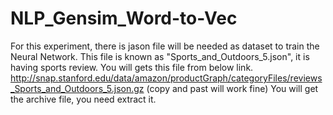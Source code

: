 # NLP_Gensim_Word-to-Vec

For this experiment, there is jason file will be needed as dataset to train the Neural Network.
This file is known as "Sports_and_Outdoors_5.json", it is having sports review. You will gets this file from below link.
http://snap.stanford.edu/data/amazon/productGraph/categoryFiles/reviews_Sports_and_Outdoors_5.json.gz (copy and past will work fine)
You will get the archive file, you need extract it.
